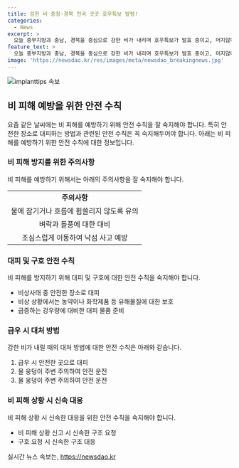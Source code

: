 ```yaml
---
title: 강한 비 충청·경북 전국 곳곳 호우특보 발령!
categories:
  - News
excerpt: >
  오늘 중부지방과 충남, 경북을 중심으로 강한 비가 내리며 호우특보가 발효 중이고, 머지않아 서울에도 호우주의보가 내려질 전망입니다. 충청과 경북 북부에 120mm 이상, 서울과 경기 남부, 강원 중남부 내륙 산지에 100mm 이상의 강한 비가 예상되며, 벼락과 돌풍도 동반될 것으로 보입니다. 특히 시간당 30mm 안팎의 매우 강한 비가 낮 동안 내릴 예정이니, 비 피해에 대한 각별한 주의가 필요합니다.
feature_text: >
  오늘 중부지방과 충남, 경북을 중심으로 강한 비가 내리며 호우특보가 발효 중이고, 머지않아 서울에도 호우주의보가 내려질 전망입니다. 충청과 경북 북부에 120mm 이상, 서울과 경기 남부, 강원 중남부 내륙 산지에 100mm 이상의 강한 비가 예상되며, 벼락과 돌풍도 동반될 것으로 보입니다. 특히 시간당 30mm 안팎의 매우 강한 비가 낮 동안 내릴 예정이니, 비 피해에 대한 각별한 주의가 필요합니다.
image: 'https://newsdao.kr/res/images/meta/newsdao_breakingnews.jpg'
---
```


<p><img src="https://newsdao.kr/res/images/meta/newsdao_breakingnews.jpg" alt="implanttips 속보" /></p>

<h2 data-ke-size="size26">비 피해 예방을 위한 안전 수칙</h2>

<p data-ke-size="size16">요즘 같은 날씨에는 비 피해를 예방하기 위해 안전 수칙을 잘 숙지해야 합니다. 특히 안전한 장소로 대피하는 방법과 관련된 안전 수칙은 꼭 숙지해두어야 합니다. 아래는 비 피해를 예방하기 위한 안전 수칙에 대한 정보입니다.</p>

<h3><b>비 피해 방지를 위한 주의사항</b></h3>

<p data-ke-size="size16">비 피해를 예방하기 위해서는 아래의 주의사항을 잘 숙지해야 합니다.</p>

<table>
  <tr>
    <td style="text-align: center; height: 17px;"><b>주의사항</b></td>
  </tr>
  <tr>
    <td style="text-align: center; height: 17px;">물에 잠기거나 흐름에 휩쓸리지 않도록 유의</td>
  </tr>
  <tr>
    <td style="text-align: center; height: 17px;">벼락과 돌풍에 대한 대비</td>
  </tr>
  <tr>
    <td style="text-align: center; height: 17px;">조심스럽게 이동하여 낙섬 사고 예방</td>
  </tr>
</table>

<h3><b>대피 및 구호 안전 수칙</b></h3>

<p data-ke-size="size16">비 피해를 방지하기 위해 대피 및 구호에 대한 안전 수칙을 숙지해야 합니다.</p>

<ul>
  <li>비상사태 중 안전한 장소로 대피</li>
  <li>비상 상황에서는 농약이나 화학제품 등 유해물질에 대한 보호</li>
  <li>급증하는 강우량에 대비한 대피 물품 준비</li>
</ul>

<h3><b>급우 시 대처 방법</b></h3>

<p data-ke-size="size16">강한 비가 내릴 때의 대처 방법에 대한 안전 수칙은 아래와 같습니다.</p>

<ol>
  <li>급우 시 안전한 곳으로 대피</li>
  <li>물 웅덩이 주변 주의하여 안전 운전</li>
  <li>물 웅덩이 주변 주의하여 안전 운전</li>
</ol>

<h3><b>비 피해 상황 시 신속 대응</b></h3>

<p data-ke-size="size16">비 피해 상황 시 신속한 대응을 위한 안전 수칙을 숙지해야 합니다.</p>

<ul>
  <li>비 피해 상황 신고 시 신속한 구조 요청</li>
  <li>구호 요청 시 신속한 구조 대응</li>
</ul>
실시간 뉴스 속보는, <a href="https://newsdao.kr" rel="dofollow">https://newsdao.kr</a>


